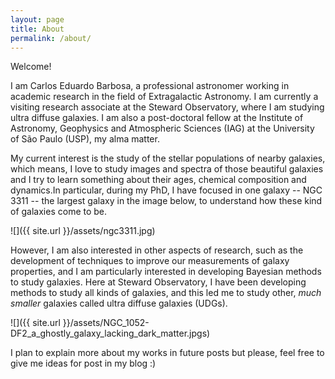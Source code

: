 ```yaml
---
layout: page
title: About
permalink: /about/
---
```


Welcome!

I am Carlos Eduardo Barbosa, a professional astronomer working in academic research in the field of Extragalactic Astronomy. I am currently a visiting research associate at the Steward Observatory, where I am studying ultra diffuse galaxies. I am also a post-doctoral fellow at the Institute of Astronomy, Geophysics and Atmospheric Sciences (IAG) at the University of São Paulo (USP), my alma matter. 

My current interest is the study of the stellar populations of nearby galaxies, which means, I love to study images and spectra of those beautiful galaxies and I try to learn something about their ages, chemical composition and dynamics.In particular, during my PhD, I have focused in one galaxy -- NGC 3311 -- the largest galaxy in the image below, to understand how these kind of galaxies come to be. 

![]({{ site.url }}/assets/ngc3311.jpg)

However, I am also interested in other aspects of research, such as the development of techniques to improve our measurements of galaxy properties, and I am particularly interested in developing Bayesian methods to study galaxies. Here at Steward Observatory, I have been developing methods to study all kinds of galaxies, and this led me to study other, *much smaller* galaxies called ultra diffuse galaxies (UDGs). 

![]({{ site.url }}/assets/NGC_1052-DF2_a_ghostly_galaxy_lacking_dark_matter.jpgs)

I plan to explain more about my works in future posts but please, feel free to give me ideas for post in my blog :) 


